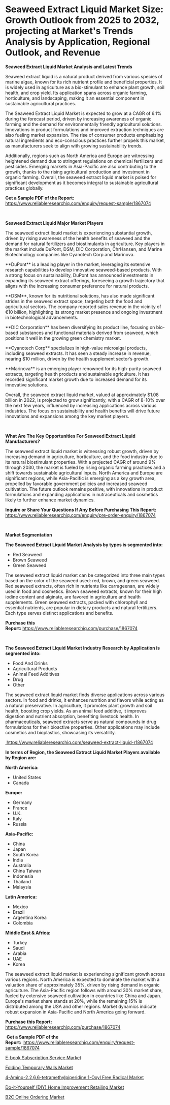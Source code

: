 <p><h1>Seaweed Extract Liquid Market Size: Growth Outlook from 2025 to 2032, projecting at Market's Trends Analysis by Application, Regional Outlook, and Revenue</h1></p><p><strong>Seaweed Extract Liquid Market Analysis and Latest Trends</strong></p>
<p><p>Seaweed extract liquid is a natural product derived from various species of marine algae, known for its rich nutrient profile and beneficial properties. It is widely used in agriculture as a bio-stimulant to enhance plant growth, soil health, and crop yield. Its application spans across organic farming, horticulture, and landscaping, making it an essential component in sustainable agricultural practices.</p><p>The Seaweed Extract Liquid Market is expected to grow at a CAGR of 6.1% during the forecast period, driven by increasing awareness of organic farming and the demand for environmentally friendly agricultural solutions. Innovations in product formulations and improved extraction techniques are also fueling market expansion. The rise of consumer products emphasizing natural ingredients and eco-conscious practices further propels this market, as manufacturers seek to align with growing sustainability trends.</p><p>Additionally, regions such as North America and Europe are witnessing heightened demand due to stringent regulations on chemical fertilizers and pesticides. Emerging markets in Asia-Pacific are also contributing to the growth, thanks to the rising agricultural production and investment in organic farming. Overall, the seaweed extract liquid market is poised for significant development as it becomes integral to sustainable agricultural practices globally.</p></p>
<p><strong>Get a Sample PDF of the Report:&nbsp;</strong> <a href="https://www.reliableresearchiq.com/enquiry/request-sample/1867074?utm_campaign=2196&utm_medium=2&utm_source=Github&utm_content=ia&utm_term=31012025&utm_id=seaweed-extract-liquid">https://www.reliableresearchiq.com/enquiry/request-sample/1867074</a></p>
<p>&nbsp;</p>
<p><strong>Seaweed Extract Liquid Major Market Players</strong></p>
<p><p>The seaweed extract liquid market is experiencing substantial growth, driven by rising awareness of the health benefits of seaweed and the demand for natural fertilizers and biostimulants in agriculture. Key players in the market include DuPont, DSM, DIC Corporation, ChrHansen, and Marine Biotechnology companies like Cyanotech Corp and Marinova.</p><p>**DuPont** is a leading player in the market, leveraging its extensive research capabilities to develop innovative seaweed-based products. With a strong focus on sustainability, DuPont has announced investments in expanding its seaweed extract offerings, foreseeing a growth trajectory that aligns with the increasing consumer preference for natural products.</p><p>**DSM**, known for its nutritional solutions, has also made significant strides in the seaweed extract space, targeting both the food and agricultural sectors. The company reported sales revenue in the vicinity of €10 billion, highlighting its strong market presence and ongoing investment in biotechnological advancements.</p><p>**DIC Corporation** has been diversifying its product line, focusing on bio-based substances and functional materials derived from seaweed, which positions it well in the growing green chemistry market.</p><p>**Cyanotech Corp** specializes in high-value microalgal products, including seaweed extracts. It has seen a steady increase in revenue, nearing $10 million, driven by the health supplement sector’s growth.</p><p>**Marinova** is an emerging player renowned for its high-purity seaweed extracts, targeting health products and sustainable agriculture. It has recorded significant market growth due to increased demand for its innovative solutions.</p><p>Overall, the seaweed extract liquid market, valued at approximately $1.08 billion in 2022, is projected to grow significantly, with a CAGR of 8-10% over the next few years, influenced by increasing applications across various industries. The focus on sustainability and health benefits will drive future innovations and expansions among the key market players.</p></p>
<p>&nbsp;</p>
<p><strong>What Are The Key Opportunities For Seaweed Extract Liquid Manufacturers?</strong></p>
<p><p>The seaweed extract liquid market is witnessing robust growth, driven by increasing demand in agriculture, horticulture, and the food industry due to its natural biostimulant properties. With a projected CAGR of around 9% through 2030, the market is fueled by rising organic farming practices and a shift towards sustainable agricultural inputs. North America and Europe are significant regions, while Asia-Pacific is emerging as a key growth area, propelled by favorable government policies and increased seaweed cultivation. The future outlook remains positive, with innovations in product formulations and expanding applications in nutraceuticals and cosmetics likely to further enhance market dynamics.</p></p>
<p><strong>Inquire or Share Your Questions If Any Before Purchasing This Report:</strong> <a href="https://www.reliableresearchiq.com/enquiry/pre-order-enquiry/1867074?utm_campaign=2196&utm_medium=2&utm_source=Github&utm_content=ia&utm_term=31012025&utm_id=seaweed-extract-liquid">https://www.reliableresearchiq.com/enquiry/pre-order-enquiry/1867074</a></p>
<p>&nbsp;</p>
<p><strong>Market Segmentation</strong></p>
<p><strong>The Seaweed Extract Liquid Market Analysis by types is segmented into:</strong></p>
<p><ul><li>Red Seaweed</li><li>Brown Seaweed</li><li>Green Seaweed</li></ul></p>
<p><p>The seaweed extract liquid market can be categorized into three main types based on the color of the seaweed used: red, brown, and green seaweed. Red seaweed extracts, often rich in nutrients like carrageenan, are widely used in food and cosmetics. Brown seaweed extracts, known for their high iodine content and alginate, are favored in agriculture and health supplements. Green seaweed extracts, packed with chlorophyll and essential nutrients, are popular in dietary products and natural fertilizers. Each type serves distinct applications and benefits.</p></p>
<p><strong>Purchase this Report:&nbsp;</strong><a href="https://www.reliableresearchiq.com/purchase/1867074?utm_campaign=2196&utm_medium=2&utm_source=Github&utm_content=ia&utm_term=31012025&utm_id=seaweed-extract-liquid">https://www.reliableresearchiq.com/purchase/1867074</a></p>
<p>&nbsp;</p>
<p><strong>The Seaweed Extract Liquid Market Industry Research by Application is segmented into:</strong></p>
<p><ul><li>Food And Drinks</li><li>Agricultural Products</li><li>Animal Feed Additives</li><li>Drug</li><li>Other</li></ul></p>
<p><p>The seaweed extract liquid market finds diverse applications across various sectors. In food and drinks, it enhances nutrition and flavors while acting as a natural preservative. In agriculture, it promotes plant growth and soil health, boosting crop yields. As an animal feed additive, it improves digestion and nutrient absorption, benefiting livestock health. In pharmaceuticals, seaweed extracts serve as natural compounds in drug formulations for their bioactive properties. Other applications may include cosmetics and bioplastics, showcasing its versatility.</p></p>
<p><a href="https://www.reliableresearchiq.com/seaweed-extract-liquid-r1867074?utm_campaign=2196&utm_medium=2&utm_source=Github&utm_content=ia&utm_term=31012025&utm_id=seaweed-extract-liquid">&nbsp;https://www.reliableresearchiq.com/seaweed-extract-liquid-r1867074</a></p>
<p><strong>In terms of Region, the Seaweed Extract Liquid Market Players available by Region are:</strong></p>
<p>
    <p> <strong> North America: </strong>
        <ul>
            <li>United States</li>
            <li>Canada</li>
        </ul>
        </p> 
    <p> <strong> Europe: </strong>
        <ul>
            <li>Germany</li>
            <li>France</li>
            <li>U.K.</li>
            <li>Italy</li>
            <li>Russia</li>
        </ul>
        </p> 
    <p> <strong> Asia-Pacific: </strong>
        <ul>
            <li>China</li>
            <li>Japan</li>
            <li>South Korea</li>
            <li>India</li>
            <li>Australia</li>
            <li>China Taiwan</li>
            <li>Indonesia</li>
            <li>Thailand</li>
            <li>Malaysia</li>
        </ul>
        </p> 
    <p> <strong> Latin America: </strong>
        <ul>
            <li>Mexico</li>
            <li>Brazil</li>
            <li>Argentina Korea</li>
            <li>Colombia</li>
        </ul>
        </p> 
    <p> <strong> Middle East & Africa: </strong>
        <ul>
            <li>Turkey</li>
            <li>Saudi</li>
            <li>Arabia</li>
            <li>UAE</li>
            <li>Korea</li>
        </ul>
    </p>
    </p>
<p><p>The seaweed extract liquid market is experiencing significant growth across various regions. North America is expected to dominate the market with a valuation share of approximately 35%, driven by rising demand in organic agriculture. The Asia-Pacific region follows with around 30% market share, fueled by extensive seaweed cultivation in countries like China and Japan. Europe's market share stands at 20%, while the remaining 15% is distributed among the USA and other regions. Market dynamics indicate robust expansion in Asia-Pacific and North America going forward.</p></p>
<p><strong>Purchase this Report: </strong><a href="https://www.reliableresearchiq.com/purchase/1867074?utm_campaign=2196&utm_medium=2&utm_source=Github&utm_content=ia&utm_term=31012025&utm_id=seaweed-extract-liquid">https://www.reliableresearchiq.com/purchase/1867074</a></p>
<p>&nbsp;<strong>Get a Sample PDF of the Report:&nbsp;&nbsp;</strong><a href="https://www.reliableresearchiq.com/enquiry/request-sample/1867074?utm_campaign=2196&utm_medium=2&utm_source=Github&utm_content=ia&utm_term=31012025&utm_id=seaweed-extract-liquid">https://www.reliableresearchiq.com/enquiry/request-sample/1867074</a></p>
<p><strong></strong></p>
<p><p><a href="https://www.linkedin.com/pulse/e-book-subscription-service-market-findings-indicatinga-cagr-143-g3fac?utm_campaign=2196&utm_medium=2&utm_source=Github&utm_content=ia&utm_term=31012025&utm_id=seaweed-extract-liquid">E-book Subscription Service Market</a></p><p><a href="https://www.linkedin.com/pulse/exploring-growth-opportunities-folding-temporary-walls-pqtif?utm_campaign=2196&utm_medium=2&utm_source=Github&utm_content=ia&utm_term=31012025&utm_id=seaweed-extract-liquid">Folding Temporary Walls Market</a></p><p><a href="https://www.linkedin.com/pulse/current-state-4-amino-2266-tetramethylpiperidine-1-oxyl-free-radical-cbeoc?utm_campaign=2196&utm_medium=2&utm_source=Github&utm_content=ia&utm_term=31012025&utm_id=seaweed-extract-liquid">4-Amino-2,2,6,6-tetramethylpiperidine 1-Oxyl Free Radical Market</a></p><p><a href="https://www.linkedin.com/pulse/future-forecast-do-it-yourself-diy-home-improvement-retailing-ljocf?utm_campaign=2196&utm_medium=2&utm_source=Github&utm_content=ia&utm_term=31012025&utm_id=seaweed-extract-liquid">Do-it-Yourself (DIY) Home Improvement Retailing Market</a></p><p><a href="https://www.linkedin.com/pulse/global-b2c-online-ordering-market-trends-forecasts-strategic-pn7pf?utm_campaign=2196&utm_medium=2&utm_source=Github&utm_content=ia&utm_term=31012025&utm_id=seaweed-extract-liquid">B2C Online Ordering Market</a></p></p>
